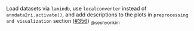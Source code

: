Load datasets via `lamindb`, use `localconverter` instead of `anndata2ri.activate()`, and add descriptions to the plots in `preprocessing and visualization` section ([#356](https://github.com/theislab/single-cell-best-practices/pull/356)) <sub>@seohyonkim</sub>
